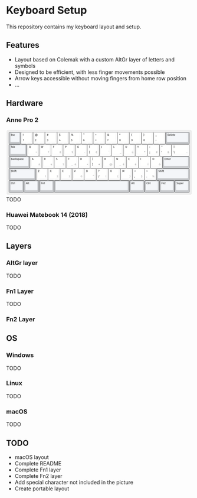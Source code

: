 # Keyboard Setup
This repository contains my keyboard layout and setup.

## Features
* Layout based on Colemak with a custom AltGr layer of letters and symbols
* Designed to be efficient, with less finger movements possible
* Arrow keys accessible without moving fingers from home row position
* ...

## Hardware

### Anne Pro 2
![alt text](keyboard_layout_editor/keyboard_layout.png "layout")
TODO

### Huawei Matebook 14 (2018)
TODO

## Layers

### AltGr layer
TODO

### Fn1 Layer
TODO

### Fn2 Layer

## OS

### Windows
TODO

### Linux
TODO

### macOS
TODO

## TODO
- macOS layout
- Complete README
- Complete Fn1 layer
- Complete Fn2 layer
- Add special character not included in the picture
- Create portable layout
